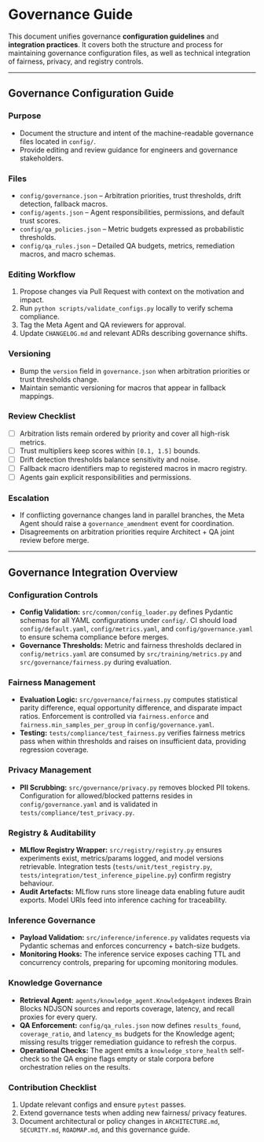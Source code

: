 # Governance Guide

This document unifies governance **configuration guidelines** and **integration practices**.
It covers both the structure and process for maintaining governance configuration files, as well as technical integration of fairness, privacy, and registry controls.

---

## Governance Configuration Guide

### Purpose

- Document the structure and intent of the machine-readable governance files located in `config/`.
- Provide editing and review guidance for engineers and governance stakeholders.

### Files

- `config/governance.json` – Arbitration priorities, trust thresholds, drift detection, fallback macros.
- `config/agents.json` – Agent responsibilities, permissions, and default trust scores.
- `config/qa_policies.json` – Metric budgets expressed as probabilistic thresholds.
- `config/qa_rules.json` – Detailed QA budgets, metrics, remediation macros, and macro schemas.

### Editing Workflow

1. Propose changes via Pull Request with context on the motivation and impact.
2. Run `python scripts/validate_configs.py` locally to verify schema compliance.
3. Tag the Meta Agent and QA reviewers for approval.
4. Update `CHANGELOG.md` and relevant ADRs describing governance shifts.

### Versioning

- Bump the `version` field in `governance.json` when arbitration priorities or trust thresholds change.
- Maintain semantic versioning for macros that appear in fallback mappings.

### Review Checklist

- [ ] Arbitration lists remain ordered by priority and cover all high-risk metrics.
- [ ] Trust multipliers keep scores within `[0.1, 1.5]` bounds.
- [ ] Drift detection thresholds balance sensitivity and noise.
- [ ] Fallback macro identifiers map to registered macros in macro registry.
- [ ] Agents gain explicit responsibilities and permissions.

### Escalation

- If conflicting governance changes land in parallel branches, the Meta Agent should raise a `governance_amendment` event for coordination.
- Disagreements on arbitration priorities require Architect + QA joint review before merge.

---

## Governance Integration Overview

### Configuration Controls

- **Config Validation:** `src/common/config_loader.py` defines Pydantic schemas for all YAML configurations under `config/`. CI should load `config/default.yaml`, `config/metrics.yaml`, and `config/governance.yaml` to ensure schema compliance before merges.
- **Governance Thresholds:** Metric and fairness thresholds declared in `config/metrics.yaml` are consumed by `src/training/metrics.py` and `src/governance/fairness.py` during evaluation.

### Fairness Management

- **Evaluation Logic:** `src/governance/fairness.py` computes statistical parity difference, equal opportunity difference, and disparate impact ratios. Enforcement is controlled via `fairness.enforce` and `fairness.min_samples_per_group` in `config/governance.yaml`.
- **Testing:** `tests/compliance/test_fairness.py` verifies fairness metrics pass when within thresholds and raises on insufficient data, providing regression coverage.

### Privacy Management

- **PII Scrubbing:** `src/governance/privacy.py` removes blocked PII tokens. Configuration for allowed/blocked patterns resides in `config/governance.yaml` and is validated in `tests/compliance/test_privacy.py`.

### Registry & Auditability

- **MLflow Registry Wrapper:** `src/registry/registry.py` ensures experiments exist, metrics/params logged, and model versions retrievable. Integration tests (`tests/unit/test_registry.py`, `tests/integration/test_inference_pipeline.py`) confirm registry behaviour.
- **Audit Artefacts:** MLflow runs store lineage data enabling future audit exports. Model URIs feed into inference caching for traceability.

### Inference Governance

- **Payload Validation:** `src/inference/inference.py` validates requests via Pydantic schemas and enforces concurrency + batch-size budgets.
- **Monitoring Hooks:** The inference service exposes caching TTL and concurrency controls, preparing for upcoming monitoring modules.

### Knowledge Governance

- **Retrieval Agent:** `agents/knowledge_agent.KnowledgeAgent` indexes Brain Blocks NDJSON sources and reports coverage, latency, and recall proxies for every query.
- **QA Enforcement:** `config/qa_rules.json` now defines `results_found`, `coverage_ratio`, and `latency_ms` budgets for the Knowledge agent; missing results trigger remediation guidance to refresh the corpus.
- **Operational Checks:** The agent emits a `knowledge_store_health` self-check so the QA engine flags empty or stale corpora before orchestration relies on the results.

### Contribution Checklist

1. Update relevant configs and ensure `pytest` passes.
2. Extend governance tests when adding new fairness/ privacy features.
3. Document architectural or policy changes in `ARCHITECTURE.md`, `SECURITY.md`, `ROADMAP.md`, and this governance guide.

